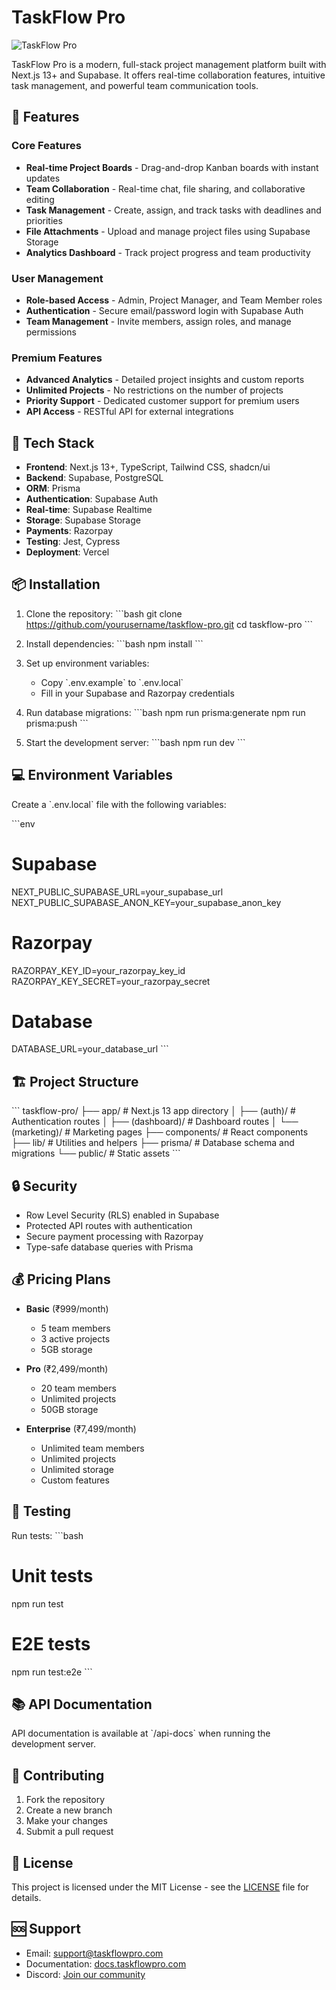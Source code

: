 # TaskFlow Pro

![TaskFlow Pro](https://github.com/yourusername/taskflow-pro/raw/main/public/preview.png)

TaskFlow Pro is a modern, full-stack project management platform built with Next.js 13+ and Supabase. It offers real-time collaboration features, intuitive task management, and powerful team communication tools.

## 🌟 Features

### Core Features
- **Real-time Project Boards** - Drag-and-drop Kanban boards with instant updates
- **Team Collaboration** - Real-time chat, file sharing, and collaborative editing
- **Task Management** - Create, assign, and track tasks with deadlines and priorities
- **File Attachments** - Upload and manage project files using Supabase Storage
- **Analytics Dashboard** - Track project progress and team productivity

### User Management
- **Role-based Access** - Admin, Project Manager, and Team Member roles
- **Authentication** - Secure email/password login with Supabase Auth
- **Team Management** - Invite members, assign roles, and manage permissions

### Premium Features
- **Advanced Analytics** - Detailed project insights and custom reports
- **Unlimited Projects** - No restrictions on the number of projects
- **Priority Support** - Dedicated customer support for premium users
- **API Access** - RESTful API for external integrations

## 🚀 Tech Stack

- **Frontend**: Next.js 13+, TypeScript, Tailwind CSS, shadcn/ui
- **Backend**: Supabase, PostgreSQL
- **ORM**: Prisma
- **Authentication**: Supabase Auth
- **Real-time**: Supabase Realtime
- **Storage**: Supabase Storage
- **Payments**: Razorpay
- **Testing**: Jest, Cypress
- **Deployment**: Vercel

## 📦 Installation

1. Clone the repository:
   \`\`\`bash
   git clone https://github.com/yourusername/taskflow-pro.git
   cd taskflow-pro
   \`\`\`

2. Install dependencies:
   \`\`\`bash
   npm install
   \`\`\`

3. Set up environment variables:
   - Copy \`.env.example\` to \`.env.local\`
   - Fill in your Supabase and Razorpay credentials

4. Run database migrations:
   \`\`\`bash
   npm run prisma:generate
   npm run prisma:push
   \`\`\`

5. Start the development server:
   \`\`\`bash
   npm run dev
   \`\`\`

## 💻 Environment Variables

Create a \`.env.local\` file with the following variables:

\`\`\`env
# Supabase
NEXT_PUBLIC_SUPABASE_URL=your_supabase_url
NEXT_PUBLIC_SUPABASE_ANON_KEY=your_supabase_anon_key

# Razorpay
RAZORPAY_KEY_ID=your_razorpay_key_id
RAZORPAY_KEY_SECRET=your_razorpay_secret

# Database
DATABASE_URL=your_database_url
\`\`\`

## 🏗️ Project Structure

\`\`\`
taskflow-pro/
├── app/                    # Next.js 13 app directory
│   ├── (auth)/            # Authentication routes
│   ├── (dashboard)/       # Dashboard routes
│   └── (marketing)/       # Marketing pages
├── components/            # React components
├── lib/                   # Utilities and helpers
├── prisma/               # Database schema and migrations
└── public/               # Static assets
\`\`\`

## 🔒 Security

- Row Level Security (RLS) enabled in Supabase
- Protected API routes with authentication
- Secure payment processing with Razorpay
- Type-safe database queries with Prisma

## 💰 Pricing Plans

- **Basic** (₹999/month)
  - 5 team members
  - 3 active projects
  - 5GB storage

- **Pro** (₹2,499/month)
  - 20 team members
  - Unlimited projects
  - 50GB storage

- **Enterprise** (₹7,499/month)
  - Unlimited team members
  - Unlimited projects
  - Unlimited storage
  - Custom features

## 🧪 Testing

Run tests:
\`\`\`bash
# Unit tests
npm run test

# E2E tests
npm run test:e2e
\`\`\`

## 📚 API Documentation

API documentation is available at \`/api-docs\` when running the development server.

## 🤝 Contributing

1. Fork the repository
2. Create a new branch
3. Make your changes
4. Submit a pull request

## 📄 License

This project is licensed under the MIT License - see the [LICENSE](LICENSE) file for details.

## 🆘 Support

- Email: support@taskflowpro.com
- Documentation: [docs.taskflowpro.com](https://docs.taskflowpro.com)
- Discord: [Join our community](https://discord.gg/taskflowpro)